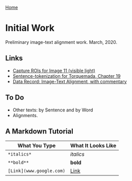 
[Home](https://furman-editions-in-progress.github.io/xolotl/)

# Initial Work

Preliminary image-text alignment work. March, 2020.

## Links

- [Capture ROIs for Image 11 (visible light)](http://www.homermultitext.org/ict2/index.html?urn=urn:cite2:xolotl:codeximg.2020:27_11r_vis2)
- [Sentence-tokenization for Torquemada, Chapter 19](http://www.homermultitext.org/xolotl/?urn=urn:cts:xolotl:torquemada.001.offner.sent:19)
- [Data Record: Image-Text Alignment, with commentary](https://docs.google.com/spreadsheets/d/1dOQfP1GUj5rqETSHy-yaD-peELVe_MT6-rLU0lAGTyE/edit?usp=sharing)

## To Do

- Other texts: by Sentence and by Word
- Alignments. 

## A Markdown Tutorial

| What You Type | What It Looks Like |
|---------------|--------------------|
| `*italics*`   | *italics*   |
| `**bold**`    | **bold**    |
| `[Link](www.google.com)` | [Link](www.google.com) |